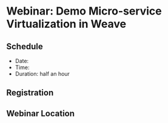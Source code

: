 # Webinar: Demo Micro-service Virtualization in Weave

## Schedule 
- Date: 
- Time: 
- Duration: half an hour

## Registration

## Webinar Location


 
